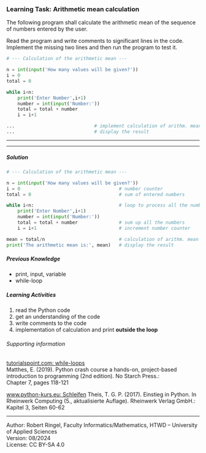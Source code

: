 ### Learning Task: Arithmetic mean calculation

The following program shall calculate the arithmetic mean of the sequence of numbers entered by the user.

Read the program and write comments to significant lines in the code.  
Implement the missing two lines and then run the program to test it.
  

``` python
# --- Calculation of the arithmetic mean ---

n = int(input('How many values will be given?'))
i = 0
total = 0

while i<n:
	print('Enter Number',i+1)
	number = int(input('Number:'))
	total = total + number
	i = i+1

...                             # implement calculation of arithm. mean value
...                             # display the result

```

---------------------------------------
---------------------------------------

##### Solution

``` python
# --- Calculation of the arithmetic mean ---

n = int(input('How many values will be given?'))
i = 0                                    # number counter
total = 0                                # sum of entered numbers

while i<n:                               # loop to process all the numbers
	print('Enter Number',i+1)
	number = int(input('Number:'))
	total = total + number               # sum up all the numbers
	i = i+1                              # increment number counter

mean = total/n                           # calculation of arithm. mean value
print('The arithmetic mean is:', mean)   # display the result
```

##### Previous Knowledge

- print, input, variable
- while-loop
  
##### Learning Activities

1) read the Python code
2) get an understanding of the code
3) write comments to the code
4) implementation of calculation and print **outside the loop**


###### Supporting information

[tutorialspoint.com: while-loops](https://www.tutorialspoint.com/python/python_while_loops.htm)  
Matthes, E. (2019). Python crash course a hands-on, project-based introduction to programming (2nd edition). No Starch Press.:  
Chapter 7, pages 118-121  

[www.python-kurs.eu: Schleifen](https://python-kurs.eu/python3_schleifen.php)
Theis, T. G. P. (2017). Einstieg in Python. In Rheinwerk Computing (5., aktualisierte Auflage). Rheinwerk Verlag GmbH.:   
Kapitel 3, Seiten 60-62 

----
[//]: # "Learning objective: Loop to repeat code sections"
[//]: # "Topic: Controlling program execution"
[//]: # "Complexity: 1 - low"
[//]: # "Task type: completion task"

Author: Robert Ringel, Faculty Informatics/Mathematics, HTWD – University of Applied Sciences  
Version: 08/2024            
License: CC BY-SA 4.0
